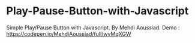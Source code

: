 # Play-Pause-Button-with-Javascript
Simple Play/Pause Button with Javascript.
By Mehdi Aoussiad. 
Demo : https://codepen.io/MehdiAoussiad/full/wvMqXGW

